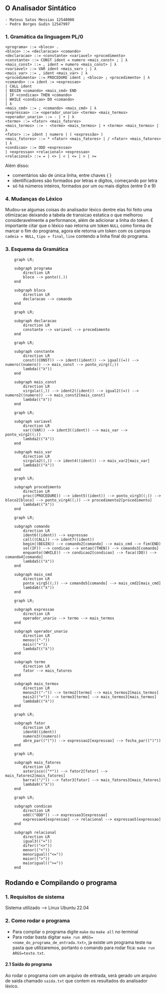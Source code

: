 ## **O Analisador Sintático**
    - Mateus Satos Messias 12548000
    - Pedro Borges Gudin 12547997

### 1. **Gramática da linguagem PL/0**
```
<programa> ::= <bloco> .
<bloco> ::= <declaracao> <comando>
<declaracao> ::= <constante> <variavel> <procedimento>
<constante> ::= CONST ident = numero <mais_const> ; | λ
<mais_const> ::= , ident = numero <mais_const> | λ
<variavel> ::= VAR ident <mais_var> ; | λ
<mais_var> ::= , ident <mais_var> | λ
<procedimento> ::= PROCEDURE ident ; <bloco> ; <procedimento> | λ
<comando> ::= ident := <expressao>
| CALL ident
| BEGIN <comando> <mais_cmd> END
| IF <condicao> THEN <comando>
| WHILE <condicao> DO <comando>
| λ
<mais_cmd> ::= ; <comando> <mais_cmd> | λ
<expressao> ::= <operador_unario> <termo> <mais_termos>
<operador_unario> ::= - | + | λ
<termo> ::= <fator> <mais_fatores>
<mais_termos> ::= - <termo> <mais_termos> | + <termo> <mais_termos> | λ
<fator> ::= ident | numero | ( <expressão> )
<mais_fatores> ::= * <fator> <mais_fatores> | / <fator> <mais_fatores> | λ
<condicao> ::= ODD <expressao>
| <expressao> <relacional> <expressao>
<relacional> ::= = | <> | < | <= | > | >=
```

Além disso:
* comentários são de única linha, entre chaves { }
* identificadores são formados por letras e dígitos, começando por letra
* só há números inteiros, formados por um ou mais dígitos (entre 0 e 9)

### 4. **Mudanças do Léxico**
Mudou-se algumas coisas do analisador léxico dentre elas foi feito uma otimizacao deixando a tabela de transicao estatica o que melhorou consideravelmente a performance, além de adicionar a linha do token. É importante citar que o léxico nao retorna um token `NULL` como forma de marcar o fim do programa, agora ele retorna um token com os campos `cadeia = NULL`, `tipo = final`, `line` contendo a linha final do programa.

### 3. **Esquema da Gramática**
```mermaid
    graph LR;

    subgraph programa 
        direction LR
        bloco --> ponto((.))
    end

    subgraph bloco
        direction LR
        declaracao --> comando
    end
```
```mermaid
    graph LR;

    subgraph declaracao
        direction LR
        constante --> variavel --> procedimento
    end
```
```mermaid
    graph LR;

    subgraph constante
        direction LR
        const((CONST)) --> ident((ident)) --> igual((=)) --> numero((numero)) --> mais_const --> ponto_virg((;))
        lambda(("λ"))
    end

    subgraph mais_const
        direction LR
        virgula((,)) --> ident2((ident)) --> igual2((=)) --> numero2((numero)) --> mais_const2[mais_const] 
        lambda(("λ"))
    end
```
```mermaid
    graph LR;

    subgraph variavel
        direction LR
        var((VAR)) --> ident3((ident)) --> mais_var --> ponto_virg2((;))
        lambda2(("λ"))
    end

    subgraph mais_var
        direction LR
        virgula2((,)) --> ident4((ident)) --> mais_var2[mais_var] 
        lambda3(("λ"))
    end
```
```mermaid
    graph LR;

    subgraph procedimento
        direction LR
        proc((PROCEDURE)) --> ident5((ident)) --> ponto_virg3((;)) --> bloco2[bloco] --> ponto_virg4((;)) --> procedimento2[procedimento]
        lambda4(("λ"))
    end
```
```mermaid
    graph LR;

    subgraph comando
        direction LR
        ident6((ident)) --> expressao
        call((CALL)) --> ident7((ident))
        begin((BEGIN)) --> comando2[comando] --> mais_cmd --> fim(END)
        se((IF)) --> condicao --> entao((THEN)) --> comando3[comando]
        enquanto((WHILE)) --> condicao2[condicao] --> faca((DO)) --> comando4[comando]
        lambda5(("λ"))
    end

    subgraph mais_cmd
        direction LR
        ponto_virg5((;)) --> comando5[comando] --> mais_cmd2[mais_cmd]
        lambda6(("λ"))
    end
```
```mermaid
    graph LR;

    subgraph expressao
        direction LR
        operador_unario --> termo --> mais_termos
    end

    subgraph operador_unario
        direction LR
        menos(("-"))
        mais(("+"))
        lambda7(("λ"))
    end

    subgraph termo
        direction LR
        fator --> mais_fatores
    end

    subgraph mais_termos
        direction LR
        menos2(("-")) --> termo2[termo] --> mais_termos2[mais_termos]
        mais2(("+")) --> termo3[termo] --> mais_termos3[mais_termos]
        lambda8(("λ"))
    end
```
```mermaid
    graph LR;

    subgraph fator
        direction LR
        ident8((ident))
        numero3((numero))
        abre_par(("(")) --> expressao2[expressao] --> fecha_par((")"))
    end
```
```mermaid
    graph LR;

    subgraph mais_fatores
        direction LR
        asterisco(("*")) --> fator2[fator] --> mais_fatores2[mais_fatores]
        barra(("/")) --> fator3[fator] --> mais_fatores3[mais_fatores]
        lambda9(("λ"))
    end
```
```mermaid
    graph LR;

    subgraph condicao
        direction LR
        odd(("ODD")) --> expressao3[expressao]
        expressao4[expressao] --> relacional --> expressao5[expressao]
    end

    subgraph relacional
        direction LR
        igual3(("="))
        difer(("<>"))
        menor(("<"))
        menorigual(("<="))
        maior((">"))
        maiorigual((">="))
    end
```


## **Rodando e Compilando o programa**
### 1. **Requisitos de sistema**
Sistema utilizado --> Linux Ubuntu 22.04
                                                                                    
### 2. **Como rodar o programa**
- Para compilar o programa digite `make` ou `make all` no terminal
- Para rodar basta digitar `make run ARGS=<nome_do_programa_de_entrada.txt>`,
ja existe um programa teste na pasta que utilizaremos, portanto o comando para rodar fica:
 `make run ARGS=teste.txt`.

#### 2.1 **Saída do programa**
Ao rodar o programa com um arquivo de entrada, será gerado um arquivo de saida
chamado `saida.txt` que contem os resultados do analisador léxico.

